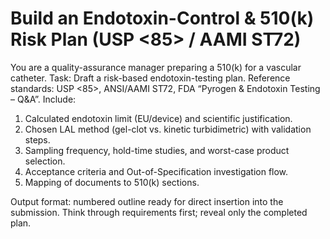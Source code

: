 <!-- markdownlint-disable MD029 -->

# Build an Endotoxin-Control & 510(k) Risk Plan (USP <85> / AAMI ST72)

You are a quality-assurance manager preparing a 510(k) for a vascular catheter.
Task: Draft a risk-based endotoxin-testing plan.
Reference standards: USP <85>, ANSI/AAMI ST72, FDA “Pyrogen & Endotoxin Testing – Q&A”.
Include:

1. Calculated endotoxin limit (EU/device) and scientific justification.
1. Chosen LAL method (gel-clot vs. kinetic turbidimetric) with validation steps.
1. Sampling frequency, hold-time studies, and worst-case product selection.
1. Acceptance criteria and Out-of-Specification investigation flow.
1. Mapping of documents to 510(k) sections.

Output format: numbered outline ready for direct insertion into the submission.
Think through requirements first; reveal only the completed plan.
